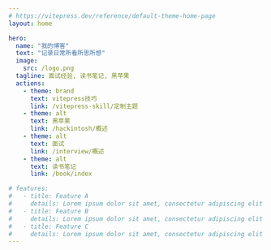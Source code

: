 ```yaml
---
# https://vitepress.dev/reference/default-theme-home-page
layout: home

hero:
  name: "我的博客"
  text: "记录日常所看所思所想"
  image: 
    src: /logo.png
  tagline: 面试经验, 读书笔记, 黑苹果
  actions:
    - theme: brand
      text: vitepress技巧
      link: /vitepress-skill/定制主题
    - theme: alt
      text: 黑苹果
      link: /hackintosh/概述
    - theme: alt
      text: 面试
      link: /interview/概述
    - theme: alt
      text: 读书笔记
      link: /book/index

# features:
#   - title: Feature A
#     details: Lorem ipsum dolor sit amet, consectetur adipiscing elit
#   - title: Feature B
#     details: Lorem ipsum dolor sit amet, consectetur adipiscing elit
#   - title: Feature C
#     details: Lorem ipsum dolor sit amet, consectetur adipiscing elit
---
```


